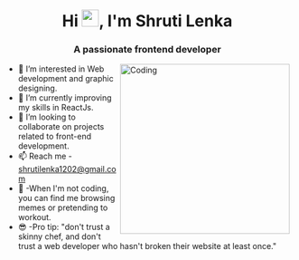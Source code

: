 <h1 align="center">Hi <img src="https://emojis.slackmojis.com/emojis/images/1531849430/4246/blob-sunglasses.gif?1531849430" width="30"/>, I'm Shruti Lenka</h1>
<h3 align="center">A passionate frontend developer</h3>     


    
    
<img align="right" alt="Coding" width="300" src="https://media.giphy.com/media/3oKIPnAiaMCws8nOsE/giphy.gif">
<!-- https://media.giphy.com/media/L8K62iTDkzGX6/giphy.gif -->

- 👀 I’m interested in Web development and graphic designing.
- 🌱 I’m currently improving my skills in ReactJs.
- 💞️ I’m looking to collaborate on projects related to front-end development.
- 📫 Reach me - shrutilenka1202@gmail.com
- 🍵 -When I'm not coding, you can find me browsing memes or pretending to workout.
- 😎 -Pro tip: "don't trust a skinny chef, and don't trust a web developer who hasn't broken their website at least once."

<!-- [![Linkedin: shruti](https://img.shields.io/badge/-shruti-blue?style=flat-square&logo=Linkedin&logoColor=white&link=www.linkedin.com/in/shruti-lenka-44bb42232)](www.linkedin.com/in/shruti-lenka-44bb42232)
![GitHub followers](https://img.shields.io/github/followers/shrutilenka?label=Follow&style=social)
[![website](https://img.shields.io/badge/Website-46a2f1.svg?&style=flat-square&logo=Google-Chrome&logoColor=white&link=https://anmolsingh.me/)](https://anmolsingh.me/)
[!gmail](https://img.shields.io/badge/Gmail-D14836?style=for-the-badge&logo=gmail&logoColor=white)
 -->
<!---
shrutilenka/shrutilenka is a ✨ special ✨ repository because its `README.md` (this file) appears on your GitHub profile.
You can click the Preview link to take a look at your changes.
--->

